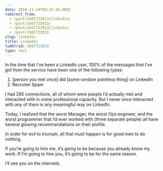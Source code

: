 ```yaml
---
date: 2010-11-24T08:16:19.000Z
redirect_from:
  - /post/1667723013/linkedin/
  - /post/1667723013/
  - /post/1667723013/linkedin
  - /post/1667723013
slug: linkedin
title: LinkedIn
tumblrid: 1667723013
type: text
---
```

<p>In the time that I&rsquo;ve been a LinkedIn user, 100% of the messages that
I&rsquo;ve got from the service have been one of the following types:</p>

<ol><li>[person you met once] did [some random pointless thing] on LinkedIn</li>
<li>Recruiter Spam</li>
</ol><p>I had 265 connections, all of whom were people I&rsquo;d actually met and
interacted with in some professional capacity.  But I never once
interacted with any of them in any meaningful way on LinkedIn.</p>

<p>Today, I realized that the worst Manager, the worst Ops engineer, and
the worst programmer that I&rsquo;d ever worked with (three separate people)
all have several glowing recommendations on their profile.</p>

<p>In order for evil to triumph, all that must happen is for good men to do
nothing.</p>

<p>If you&rsquo;re going to hire me, it&rsquo;s going to be because you already know my work.  If I&rsquo;m going to hire you, it&rsquo;s going to be for the same reason.</p>

<p>I&rsquo;ll see you on the internets.</p>
